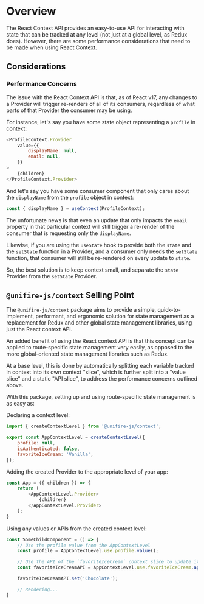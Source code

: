 # Overview

The React Context API provides an easy-to-use API for interacting with state that can be tracked at any level (not just at a global level, as Redux does). However, there are some performance considerations that need to be made when using React Context.

## Considerations

### Performance Concerns

The issue with the React Context API is that, as of React v17, any changes to a Provider will trigger re-renders of all of its consumers, regardless of what parts of that Provider the consumer may be using.

For instance, let's say you have some state object representing a `profile` in context:

```js
<ProfileContext.Provider
    value={{
        displayName: null,
        email: null,
    }}
>
    {children}
</ProfileContext.Provider>
```

And let's say you have some consumer component that only cares about the `displayName` from the `profile` object in context:

```js
const { displayName } = useContext(ProfileContext);
```

The unfortunate news is that even an update that only impacts the `email` property in that particular context will still trigger a re-render of the consumer that is requesting only the `displayName`.

Likewise, if you are using the `useState` hook to provide both the `state` and the `setState` function in a Provider, and a consumer only needs the `setState` function, that consumer will still be re-rendered on every update to `state`.

So, the best solution is to keep context small, and separate the `state` Provider from the `setState` Provider.

## `@unifire-js/context` Selling Point

The `@unifire-js/context` package aims to provide a simple, quick-to-implement, performant, and ergonomic solution for state management as a replacement for Redux and other global state management libraries, using just the React context API.

An added benefit of using the React context API is that this concept can be applied to route-specific state management very easily, as opposed to the more global-oriented state management libraries such as Redux.

At a base level, this is done by automatically splitting each variable tracked in context into its own context "slice", which is further split into a "value slice" and a static "API slice", to address the performance concerns outlined above.

With this package, setting up and using route-specific state management is as easy as:

Declaring a context level:

```js
import { createContextLevel } from '@unifire-js/context';

export const AppContextLevel = createContextLevel({
    profile: null,
    isAuthenticated: false,
    favoriteIceCream: 'Vanilla',
});
```

Adding the created Provider to the appropriate level of your app:

```js
const App = ({ children }) => {
    return (
        <AppContextLevel.Provider>
            {children}
        </AppContextLevel.Provider>
    );
}
```

Using any values or APIs from the created context level:

```js
const SomeChildComponent = () => {
    // Use the profile value from the AppContextLevel
    const profile = AppContextLevel.use.profile.value();

    // Use the API of the `favoriteIceCream` context slice to update its value in state
    const favoriteIceCreamAPI = AppContextLevel.use.favoriteIceCream.api();

    favoriteIceCreamAPI.set('Chocolate');

    // Rendering...
}
```
